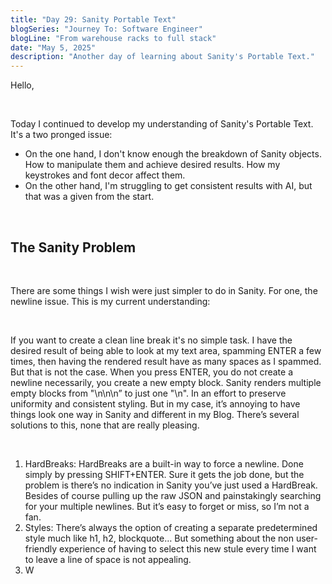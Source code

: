 ```yaml
---
title: "Day 29: Sanity Portable Text"
blogSeries: "Journey To: Software Engineer"
blogLine: "From warehouse racks to full stack"
date: "May 5, 2025"
description: "Another day of learning about Sanity's Portable Text."
---
```


Hello,

<br>

Today I continued to develop my understanding of Sanity's Portable Text. It's a two pronged issue: 
- On the one hand, I don't know enough the breakdown of Sanity objects. How to manipulate them and achieve desired results. How my keystrokes and font decor affect them.
- On the other hand, I'm struggling to get consistent results with AI, but that was a given from the start. 

<br>

## The Sanity Problem

<br>

There are some things I wish were just simpler to do in Sanity. For one, the newline issue. This is my current understanding:

<br>

If you want to create a clean line break it's no simple task. I have the desired result of being able to look at my text area, spamming ENTER a few times, then having the rendered result have as many spaces as I spammed. But that is not the case. When you press ENTER, you do not create a newline necessarily, you create a new empty block. Sanity renders multiple empty blocks from "\n\n\n” to just one "\n". In an effort to preserve uniformity and consistent styling. But in my case, it’s annoying to have things look one way in Sanity and different in my Blog. There’s several solutions to this, none that are really pleasing.

<br>

1. HardBreaks: HardBreaks are a built-in way to force a newline. Done simply by pressing SHIFT+ENTER. Sure it gets the job done, but the problem is there’s no indication in Sanity you’ve just used a HardBreak. Besides of course pulling up the raw JSON and painstakingly searching for your multiple newlines. But it’s easy to forget or miss, so I’m not a fan.
2. Styles: There’s always the option of creating a separate predetermined style much like h1, h2, blockquote… But something about the non user-friendly experience of having to select this new stule every time I want to leave a line of space is not appealing.
3. W